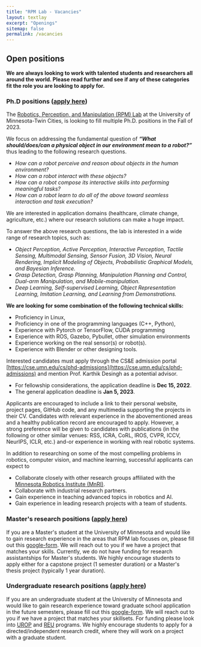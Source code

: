 ```yaml
---
title: "RPM Lab - Vacancies"
layout: textlay
excerpt: "Openings"
sitemap: false
permalink: /vacancies
---
```


## Open positions

**We are always looking to work with talented students and researchers all around the world. Please read further and see if any of these categories fit the role you are looking to apply for.**


### Ph.D positions ([apply here](https://cse.umn.edu/cs/phd-admissions))
The [Robotics, Perception, and Manipulation (RPM) Lab]({{site.url}}) at the University of Minnesota-Twin Cities, is looking to fill multiple Ph.D. positions in the Fall of 2023.

We focus on addressing the fundamental question of _**“What should/does/can a physical object in our environment mean to a robot?”**_ thus leading to the following research questions.
- _How can a robot perceive and reason about objects in the human environment?_
- _How can a robot interact with these objects?_
- _How can a robot compose its interactive skills into performing meaningful tasks?_
- _How can a robot learn to do all of the above toward seamless interaction and task execution?_

We are interested in application domains (healthcare, climate change, agriculture, etc.) where our research solutions can make a huge impact.  

To answer the above research questions, the lab is interested in a wide range of research topics, such as:
- _Object Perception, Active Perception, Interactive Perception, Tactile Sensing, Multimodal Sensing, Sensor Fusion, 3D Vision, Neural Rendering, Implicit Modeling of Objects, Probabilistic Graphical Models, and Bayesian Inference._
- _Grasp Detection, Grasp Planning, Manipulation Planning and Control, Dual-arm Manipulation, and Mobile-manipulation._
- _Deep Learning, Self-supervised Learning, Object Representation Learning, Imitation Learning, and Learning from Demonstrations._

**We are looking for some combination of the following technical skills:**
- Proficiency in Linux, 
- Proficiency in one of the programming languages (C++, Python), 
- Experience with Pytorch or TensorFlow, CUDA programming
- Experience with ROS, Gazebo, Pybullet, other simulation environments
- Experience working on the real sensor(s) or robot(s).
- Experience with Blender or other designing tools.

Interested candidates must apply through the CS&E admission portal [https://cse.umn.edu/cs/phd-admissions](https://cse.umn.edu/cs/phd-admissions) and mention Prof. Karthik Desingh as a potential advisor. 
- For fellowship considerations, the application deadline is **Dec 15, 2022**. 
- The general application deadline is **Jan 5, 2023**. 

Applicants are encouraged to include a link to their personal website, project pages, GitHub code, and any multimedia supporting the projects in their CV. Candidates with relevant experience in the abovementioned areas and a healthy publication record are encouraged to apply. However, a strong preference will be given to candidates with publications (in the following or other similar venues: RSS, ICRA, CoRL, IROS, CVPR, ICCV, NeurIPS, ICLR, etc.) and-or experience in working with real robotic systems. 

In addition to researching on some of the most compelling problems in robotics, computer vision, and machine learning, successful applicants can expect to 
- Collaborate closely with other research groups affiliated with the [Minnesota Robotics Institute (MnRI)](https://cse.umn.edu/mnri).
- Collaborate with industrial research partners.
- Gain experience in teaching advanced topics in robotics and AI.
- Gain experience in leading research projects with a team of students.

### Master's research positions ([apply here](https://forms.gle/G3wX4ty8zEZsDfJTA))
If you are a Master's student at the University of Minnesota and would like to gain research experience in the areas that RPM lab focuses on, please fill out this [google-form](https://forms.gle/G3wX4ty8zEZsDfJTA). We will reach out to you if we have a project that matches your skills. 
Currently, we do not have funding for research assistantships for Master's students. We highly encourage students to apply either for a capstone project (1 semester duration) or a Master's thesis project (typically 1 year duration). 

### Undergraduate research positions ([apply here](https://forms.gle/G3wX4ty8zEZsDfJTA))
If you are an undergraduate student at the University of Minnesota and would like to gain research experience toward graduate school application in the future semesters, please fill out this [google-form](https://forms.gle/G3wX4ty8zEZsDfJTA). We will reach out to you if we have a project that matches your skillsets. For funding please look into [UROP](https://ugresearch.umn.edu/opportunities/urop) and [REU](https://www.nsf.gov/crssprgm/reu/) programs. We highly encourage students to apply for a directed/independent research credit, where they will work on a project with a graduate student. 




<!-- <figure>
<img src="{{ site.url }}{{ site.baseurl }}/images/picpic/Gallery/DSC_0696.jpg" width="95%">
</figure> -->
